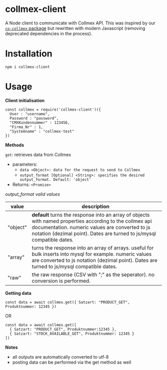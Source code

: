 # collmex-client

A Node client to communicate with Collmex API. This was inspired by our [`co-collmex` package](https://www.npmjs.com/package/co-collmex) but rewritten with modern Javascript (removing deprecated dependencies in the process).

# Installation

```
npm i collmex-client
```

# Usage

**Client initialisation**

```
const collmex = require('collmex-client')({
  User : "username",
  Password : "password",
  "CMXKundennummer" : 123456,
  "Firma_Nr" : 1,
  "Systemname" : "collmex-test"
})
```

**Methods**

`get`: retrieves data from Collmex
- parameters:
  - `data <Object>: data for the request to send to Collmex`
  - `output_format [Optional] <String>: specifies the desired output_format. Default: 'object'`
- Returns: `<Promise>`

*output_format valid values*

| value | description |
| --- | --- |
| "object" | **default** turns the response into an array of objects with named properties according to the collmex api documentation. numeric values are converted to js notation (dezimal point). Dates are turned to js/mysql compatible dates.|
| "array" | turns the response into an array of arrays. useful for bulk inserts into mysql for example. numeric values are converted to js notation (dezimal point). Dates are turned to js/mysql compatible dates.|
| "raw" | the raw response (CSV with ";" as the seperator). no conversion is performed. |

**Getting data**

```
const data = await collmex.get({ Satzart: "PRODUCT_GET", Produktnummer: 12345 })
```

OR

```
const data = await collmex.get([
  { Satzart: "PRODUCT_GET", Produktnummer:12345 },
  { Satzart: "STOCK_AVAILABLE_GET", Produktnummer: 12345 }
])
```

**Notes**

- all outputs are automatically converted to utf-8
- posting data can be performed via the get method as well